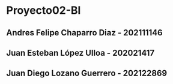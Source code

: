 # Proyecto02-BI
## Andres Felipe Chaparro Diaz - 202111146
## Juan Esteban López Ulloa - 202021417
## Juan Diego Lozano Guerrero - 202122869